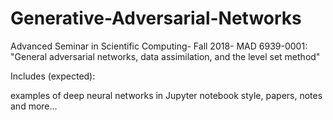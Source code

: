 # Generative-Adversarial-Networks
Advanced Seminar in Scientific Computing- Fall 2018- MAD 6939-0001: "General adversarial networks, data assimilation, and the level set method"

Includes (expected):

examples of deep neural networks in Jupyter notebook style, papers, notes and more...
